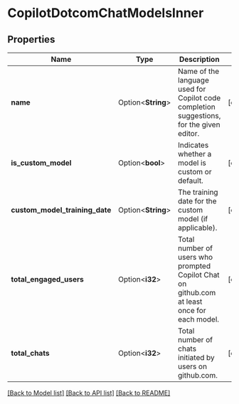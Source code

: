 # CopilotDotcomChatModelsInner

## Properties

Name | Type | Description | Notes
------------ | ------------- | ------------- | -------------
**name** | Option<**String**> | Name of the language used for Copilot code completion suggestions, for the given editor. | [optional]
**is_custom_model** | Option<**bool**> | Indicates whether a model is custom or default. | [optional]
**custom_model_training_date** | Option<**String**> | The training date for the custom model (if applicable). | [optional]
**total_engaged_users** | Option<**i32**> | Total number of users who prompted Copilot Chat on github.com at least once for each model. | [optional]
**total_chats** | Option<**i32**> | Total number of chats initiated by users on github.com. | [optional]

[[Back to Model list]](../README.md#documentation-for-models) [[Back to API list]](../README.md#documentation-for-api-endpoints) [[Back to README]](../README.md)


